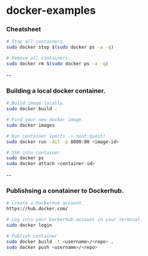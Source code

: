# docker-examples

### Cheatsheet

```bash
# Stop all containers.
sudo docker stop $(sudo docker ps -a -q)

# Remove all containers.
sudo docker rm $(sudo docker ps -a -q)
```

--

### Building a local docker container.
```bash
# Build image locally.
sudo docker build .

# Find your new docker image.
sudo docker images

# Run container (ports -> host:guest)
sudo docker run -dit -p 8080:80 <image-id>

# SSH into container
sudo docker ps
sudo docker attach <container-id>
```

--

### Publishsing a conatainer to Dockerhub.
```bash
# Create a Dockerhub account.
https://hub.docker.com/

# Log into your Dockerhub account in your terminal.
sudo docker login

# Publish container
sudo docker build -t <username>/<repo> .
sudo docker push <username>/<repo>
```
